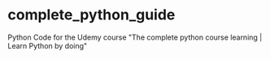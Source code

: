 # complete_python_guide
Python Code for the Udemy course "The complete python course learning | Learn Python by doing"
